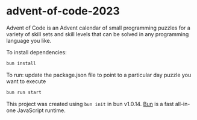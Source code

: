 # advent-of-code-2023

Advent of Code is an Advent calendar of small programming puzzles for a variety of skill sets and skill levels that can be solved in any programming language you like.

To install dependencies:

```bash
bun install
```

To run:
update the package.json file to point to a particular day puzzle you want to execute

```bash
bun run start
```

This project was created using `bun init` in bun v1.0.14. [Bun](https://bun.sh) is a fast all-in-one JavaScript runtime.

